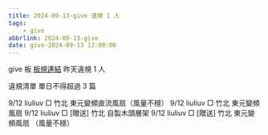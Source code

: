 ```yaml
---
title: 2024-09-13-give 違規 1 人
tags:
    - give
abbrlink: 2024-09-13-give
date: give-2024-09-13 12:00:00
---
```

give 板 [板規連結](https://www.ptt.cc/bbs/give/M.1612495900.A.C32.html)
昨天違規 1 人
<!-- more -->

違規清單
單日不得超過 3 篇

9/12 liuliuv □ 竹北  東元變頻直流風扇（風量不穩）
9/12 liuliuv □ 竹北 東元變頻風扇
9/12 liuliuv □ [贈送] 竹北 自製木頭層架
9/12 liuliuv □ [贈送] 竹北 東元變頻風扇 （風量不穩）